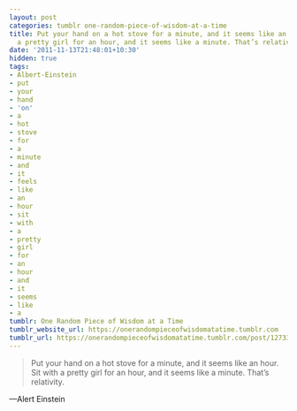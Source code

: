 ```yaml
---
layout: post
categories: tumblr one-random-piece-of-wisdom-at-a-time
title: Put your hand on a hot stove for a minute, and it seems like an hour. Sit with
  a pretty girl for an hour, and it seems like a minute. That’s relativity.
date: '2011-11-13T21:48:01+10:30'
hidden: true
tags:
- Albert-Einstein
- put
- your
- hand
- 'on'
- a
- hot
- stove
- for
- a
- minute
- and
- it
- feels
- like
- an
- hour
- sit
- with
- a
- pretty
- girl
- for
- an
- hour
- and
- it
- seems
- like
- a
tumblr: One Random Piece of Wisdom at a Time
tumblr_website_url: https://onerandompieceofwisdomatatime.tumblr.com
tumblr_url: https://onerandompieceofwisdomatatime.tumblr.com/post/12733487652/put-your-hand-on-a-hot-stove-for-a-minute-and-it
---
```

> Put your hand on a hot stove for a minute, and it seems like an hour. Sit with a pretty girl for an hour, and it seems like a minute. That’s relativity.

—Alert Einstein
